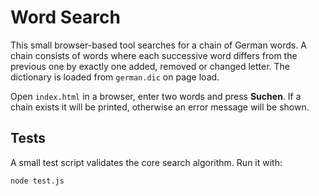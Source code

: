 # Word Search

This small browser-based tool searches for a chain of German words. A chain consists of words where each successive word differs from the previous one by exactly one added, removed or changed letter. The dictionary is loaded from `german.dic` on page load.

Open `index.html` in a browser, enter two words and press **Suchen**. If a chain exists it will be printed, otherwise an error message will be shown.

## Tests

A small test script validates the core search algorithm. Run it with:

```bash
node test.js
```

